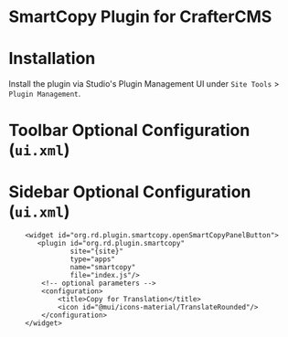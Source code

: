 # SmartCopy Plugin for CrafterCMS


# Installation

Install the plugin via Studio's Plugin Management UI under `Site Tools` > `Plugin Management`.

# Toolbar Optional Configuration (`ui.xml`)

# Sidebar Optional Configuration (`ui.xml`)
```
    <widget id="org.rd.plugin.smartcopy.openSmartCopyPanelButton">
       <plugin id="org.rd.plugin.smartcopy"
               site="{site}"
               type="apps"
               name="smartcopy"
               file="index.js"/>
        <!-- optional parameters -->
        <configuration>
            <title>Copy for Translation</title> 
            <icon id="@mui/icons-material/TranslateRounded"/>
        </configuration>                
    </widget>               
```

